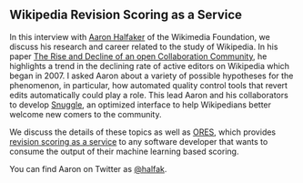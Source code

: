 ## Wikipedia Revision Scoring as a Service

In this interview with <a href="http://halfaker.info">Aaron Halfaker</a> of the Wikimedia Foundation, we discuss his research and career related to the study of Wikipedia.  In his paper <a href="https://www-users.cs.umn.edu/~halfak/publications/The_Rise_and_Decline/">The Rise and Decline of an open Collaboration Community</a>, he highlights a trend in the declining rate of active editors on Wikipedia which began in 2007.  I asked Aaron about a variety of possible hypotheses for the phenomenon, in particular, how automated quality control tools that revert edits automatically could play a role. This lead Aaron and his collaborators to develop <a href="http://www-users.cs.umn.edu/~halfak/publications/Snuggle/">Snuggle</a>, an optimized interface to help Wikipedians better welcome new comers to the community.

We discuss the details of these topics as well as <a href="https://meta.wikimedia.org/wiki/Objective_Revision_Evaluation_Service">ORES</a>, which provides <a href="https://meta.wikimedia.org/wiki/Research:Revision_scoring_as_a_service">revision scoring as a service</a> to any software developer that wants to consume the output of their machine learning based scoring.

You can find Aaron on Twitter as <a href="https://twitter.com/halfak">@halfak</a>.
